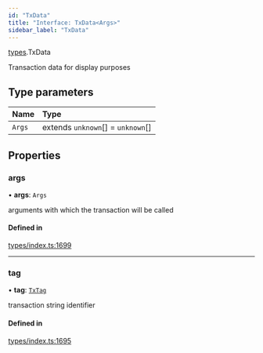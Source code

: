 ```yaml
---
id: "TxData"
title: "Interface: TxData<Args>"
sidebar_label: "TxData"
---
```


[types](../../../modules/Types/Types.md).TxData

Transaction data for display purposes

## Type parameters

| Name | Type |
| :------ | :------ |
| `Args` | extends `unknown`[] = `unknown`[] |

## Properties

### args

• **args**: `Args`

arguments with which the transaction will be called

#### Defined in

[types/index.ts:1699](https://github.com/PolymeshAssociation/polymesh-sdk/blob/2c78f6c34/src/types/index.ts#L1699)

___

### tag

• **tag**: [`TxTag`](../../../modules/Generated/Types/Types.md#txtag)

transaction string identifier

#### Defined in

[types/index.ts:1695](https://github.com/PolymeshAssociation/polymesh-sdk/blob/2c78f6c34/src/types/index.ts#L1695)
